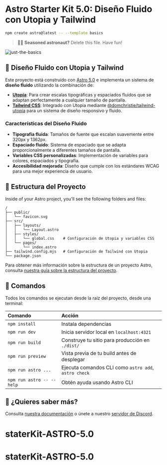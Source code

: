 # Astro Starter Kit 5.0: Diseño Fluido con Utopia y Tailwind

```sh
npm create astro@latest -- --template basics
```

> 🧑‍🚀 **Seasoned astronaut?** Delete this file. Have fun!

![just-the-basics](https://github.com/withastro/astro/assets/2244813/a0a5533c-a856-4198-8470-2d67b1d7c554)

## 🌊 Diseño Fluido con Utopia y Tailwind

Este proyecto está construido con [Astro 5.0](https://astro.build/) e implementa un sistema de **diseño fluido** utilizando la combinación de:

- **[Utopia](https://utopia.fyi/)**: Para crear escalas tipográficas y espaciados fluidos que se adaptan perfectamente a cualquier tamaño de pantalla.
- **[Tailwind CSS](https://tailwindcss.com/)**: Integrado con Utopia mediante [@domchristie/tailwind-utopia](https://github.com/domchristie/tailwind-utopia) para un sistema de diseño responsivo y fluido.

### Características del Diseño Fluido

- **Tipografía fluida**: Tamaños de fuente que escalan suavemente entre 320px y 1362px.
- **Espaciado fluido**: Sistema de espaciado que se adapta proporcionalmente a diferentes tamaños de pantalla.
- **Variables CSS personalizadas**: Implementación de variables para colores, espaciados y tipografía.
- **Accesibilidad mejorada**: Diseño que cumple con los estándares WCAG para una mejor experiencia de usuario.

## 🚀 Estructura del Proyecto

Inside of your Astro project, you'll see the following folders and files:

```text
/
├── public/
│   └── favicon.svg
├── src/
│   ├── layouts/
│   │   └── Layout.astro
│   ├── styles/
│   │   └── global.css    # Configuración de Utopia y variables CSS
│   └── pages/
│       └── index.astro
├── tailwind.config.mjs   # Configuración de Tailwind con Utopia
└── package.json
```

Para obtener más información sobre la estructura de un proyecto Astro, consulta [nuestra guía sobre la estructura del proyecto](https://docs.astro.build/en/basics/project-structure/).

## 🧞 Comandos

Todos los comandos se ejecutan desde la raíz del proyecto, desde una terminal:

| Comando                   | Acción                                           |
| :------------------------ | :----------------------------------------------- |
| `npm install`             | Instala dependencias                             |
| `npm run dev`             | Inicia servidor local en `localhost:4321`        |
| `npm run build`           | Construye tu sitio para producción en `./dist/`  |
| `npm run preview`         | Vista previa de tu build antes de desplegar      |
| `npm run astro ...`       | Ejecuta comandos CLI como `astro add`, `astro check` |
| `npm run astro -- --help` | Obtén ayuda usando Astro CLI                     |

## 👀 ¿Quieres saber más?

Consulta [nuestra documentación](https://docs.astro.build) o únete a nuestro [servidor de Discord](https://astro.build/chat).
# staterKit-ASTRO-5.0
# staterKit-ASTRO-5.0
